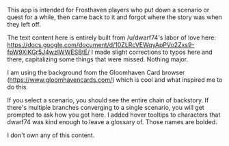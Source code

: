 This app is intended for Frosthaven players who put down a scenario or quest for a while, then came back to it and forgot where the story was when they left off.

The text content here is entirely built from /u/dwarf74's labor of love here: https://docs.google.com/document/d/10ZLRcVEWqyApPVo2Zxs9-fpW9XlKGr5J4wzlWWESBtE/ I made slight corrections to typos here and there, capitalizing some things that were missed. Nothing major.

I am using the background from the Gloomhaven Card browser (https://www.gloomhavencards.com/) which is cool and what inspired me to do this.

If you select a scenario, you should see the entire chain of backstory. If there's multiple branches converging to a single scenario, you will get prompted to ask how you got here. I added hover tooltips to characters that dwarf74 was kind enough to leave a glossary of. Those names are bolded.

I don't own any of this content.